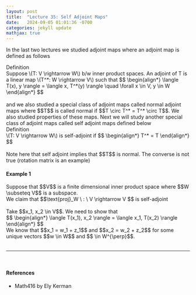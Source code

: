 ```yaml
---
layout: post
title:  "Lecture 35: Self Adjoint Maps"
date:   2024-09-05 01:01:36 -0700
categories: jekyll update
mathjax: true
---
```

In the last two lectures we studied adjoint maps where an adjoint map is defined as follows
<br>
<div class="bdiv">
Definition
</div>
<div class="bbdiv">
Suppose \(T: V \rightarrow W\) b/w inner product spaces. An adjoint of T is a linear map \(T^*: W \rightarrow V\) such that
$$
\begin{align*}
\langle T(x), y \rangle = \langle x, T^*(y) \rangle \quad \forall x \in V, y \in W
\end{align*}
$$
</div>
<br>
and we also studied a special class of adjoint maps called normal adjoint maps where $$T$$ is called normal if $$T \circ T^* = T^* \circ T$$. We also studied properties of these maps. Next we will study another special class of adjoint maps called self adjoint maps defined below
<br>
<div class="bdiv">
Definition
</div>
<div class="bbdiv">
\(T: V \rightarrow W\) is self-adjoint if
$$
\begin{align*}
T^* = T
\end{align*}
$$
</div>
<br>
Note here that self adjoint implies that $$T$$ is normal. The converse is not true (rotation matrix is an example)
<br>
<!------------------------------------------------------------------------------------>
<h4><b>Example 1</b></h4>
Suppose that $$V$$ is a finite dimensional inner product space where $$W \subseteq V$$ is a subspace.
<br>
We claim that $$\text{proj}_W \ : \ V \rightarrow V $$ is self-adjoint
<br>
<br>
Take $$x_1, x_2 \in V$$. We need to show that
<div>
$$
\begin{align*}
\langle T(x_1), x_2 \rangle = \langle x_1, T(x_2) \rangle
\end{align*}
$$
</div>
We know that $$x_1 = w_1 + z_1$$ and $$x_2 = w_2 + z_2$$ for some unique vectors $$w \in W$$ and $$ \in W^{\perp}$$. 
<br>
<br>
<hr>
<br>
<!------------------------------------------------------------------------------------>
<h4><b>References</b></h4>
<ul>
<li>Math416 by Ely Kerman</li>
</ul>






















